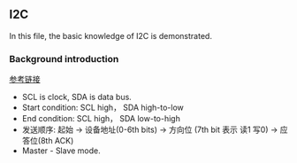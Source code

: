 ## I2C

In this file, the basic knowledge of I2C is demonstrated.
### Background introduction

[参考链接](https://zhuanlan.zhihu.com/p/31086959)
- SCL is clock, SDA is data bus.
- Start condition: SCL high， SDA high-to-low
- End condition:  SCL high， SDA low-to-high
- 发送顺序: 起始 -> 设备地址(0-6th bits) -> 方向位 (7th bit 表示 读1 写0) -> 应答位(8th ACK)
- Master - Slave mode.
